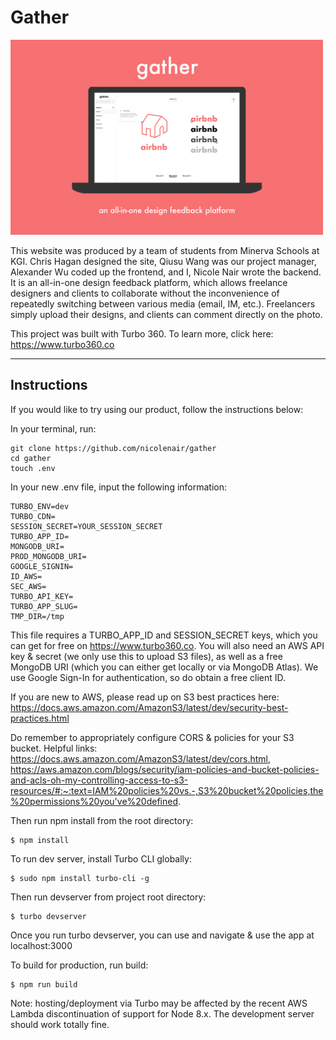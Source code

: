 # Gather

<img src="https://github.com/nicolenair/gather/blob/master/Screen%20Shot%202020-10-17%20at%2004.20.10.png" alt="drawing" width="500"/>

This website was produced by a team of students from Minerva Schools at KGI. Chris Hagan designed the site, Qiusu Wang was our project manager, Alexander Wu coded up the frontend, and I, Nicole Nair wrote the backend. It is an all-in-one design feedback platform, which allows freelance designers and clients to collaborate without the inconvenience of repeatedly switching between various media (email, IM, etc.). Freelancers simply upload their designs, and clients can comment directly on the photo. 


This project was built with Turbo 360. To learn more, click here: https://www.turbo360.co

____________________________________________________________________________________________________________________________________________________________________

## Instructions

If you would like to try using our product, follow the instructions below:

In your terminal, run:

```
git clone https://github.com/nicolenair/gather
cd gather
touch .env

```

In your new .env file, input the following information:

```
TURBO_ENV=dev
TURBO_CDN=
SESSION_SECRET=YOUR_SESSION_SECRET
TURBO_APP_ID=
MONGODB_URI=
PROD_MONGODB_URI=
GOOGLE_SIGNIN=
ID_AWS=
SEC_AWS=
TURBO_API_KEY=
TURBO_APP_SLUG=
TMP_DIR=/tmp

```
This file requires a TURBO_APP_ID and SESSION_SECRET keys, which you can get for free on https://www.turbo360.co. You will also need an AWS API key & secret (we only use this to upload S3 files), as well as a free MongoDB URI (which you can either get locally or via MongoDB Atlas). We use Google Sign-In for authentication, so do obtain a free client ID. 

If you are new to AWS, please read up on S3 best practices here: https://docs.aws.amazon.com/AmazonS3/latest/dev/security-best-practices.html

Do remember to appropriately configure CORS & policies for your S3 bucket. Helpful links: https://docs.aws.amazon.com/AmazonS3/latest/dev/cors.html, https://aws.amazon.com/blogs/security/iam-policies-and-bucket-policies-and-acls-oh-my-controlling-access-to-s3-resources/#:~:text=IAM%20policies%20vs.-,S3%20bucket%20policies,the%20permissions%20you've%20defined.

Then run npm install from the root directory:

```
$ npm install
```

To run dev server, install Turbo CLI globally:

```
$ sudo npm install turbo-cli -g
```

Then run devserver from project root directory:

```
$ turbo devserver
```

Once you run turbo devserver, you can use and navigate & use the app at localhost:3000

To build for production, run build:

```
$ npm run build
``` 
Note: hosting/deployment via Turbo may be affected by the recent AWS Lambda discontinuation of support for Node 8.x. The development server should work totally fine. 
